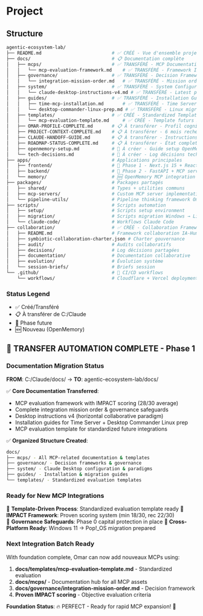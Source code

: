 # Project

## Structure

```bash
agentic-ecosystem-lab/
├── README.md                          # ✅ CRÉÉ - Vue d'ensemble projet
├── docs/                              # 📋 Documentation complète
│   ├── mcps/                          # ✅ TRANSFÉRÉ - MCP Documentation Hub
│   │   └── mcp-evaluation-framework.md    # ✅ TRANSFÉRÉ - Framework IMPACT complet
│   ├── governance/                    # ✅ TRANSFÉRÉ - Decision Frameworks
│   │   └── integration-mission-order.md   # ✅ TRANSFÉRÉ - Mission order & gouvernance
│   ├── system/                        # ✅ TRANSFÉRÉ - System Configuration
│   │   └── claude-desktop-instructions-v4.md # ✅ TRANSFÉRÉ - Latest paradigm
│   ├── guides/                        # ✅ TRANSFÉRÉ - Installation Guides
│   │   ├── time-mcp-installation.md       # ✅ TRANSFÉRÉ - Time Server setup
│   │   └── desktop-commander-linux-prep.md # ✅ TRANSFÉRÉ - Linux migration prep
│   ├── templates/                     # ✅ CRÉÉ - Standardized Templates
│   │   └── mcp-evaluation-template.md     # ✅ CRÉÉ - Template futurs MCPs
│   ├── OMAR-PROFILE-COMPLETE.md       # 📋 À transférer - Profil cognitif détaillé
│   ├── PROJECT-CONTEXT-COMPLETE.md    # 📋 À transférer - 6 mois recherches  
│   ├── CLAUDE-HANDOFF-GUIDE.md        # 📋 À transférer - Instructions continuité
│   ├── ROADMAP-STATUS-COMPLETE.md     # 📋 À transférer - État complet
│   ├── openmemory-setup.md            # 📅 À créer - Guide setup OpenMemory MCP
│   └── tech-decisions.md              # 📅 À créer - Log décisions techniques
├── apps/                              # Applications principales
│   ├── frontend/                      # 📅 Phase 1 - Next.js 15 + React 19
│   ├── backend/                       # 📅 Phase 2 - FastAPI + MCP servers
│   └── memory/                        # 🆕 OpenMemory MCP integration
├── packages/                          # Packages partagés
│   ├── shared/                        # Types + utilities communs
│   ├── mcp-servers/                   # Custom MCP server implementations
│   └── pipeline-utils/                # Pipeline thinking framework Omar
├── scripts/                           # Scripts automation
│   ├── setup/                         # Scripts setup environment
│   ├── migration/                     # Scripts migration Windows → Linux
│   └── claude-code/                   # Workflows Claude Code
├── collaboration/                     # ✅ CRÉÉ - Collaboration Framework
│   ├── README.md                      # Framework collaboration IA-Humain
│   ├── symbiotic-collaboration-charter.json # Charter gouvernance
│   ├── audit/                         # Audits collaboratifs
│   ├── decisions/                     # Log décisions partagées
│   ├── documentation/                 # Documentation collaborative
│   ├── evolution/                     # Évolution système
│   └── session-briefs/                # Briefs session
└── .github/                           # 📅 CI/CD workflows
    └── workflows/                     # Cloudflare + Vercel deployment
```

### Status Legend

- ✅ Créé/Transféré
- 📋 À transférer de C:/Claude
- 📅 Phase future
- 🆕 Nouveau (OpenMemory)

## 🚀 TRANSFER AUTOMATION COMPLETE - Phase 1

### Documentation Migration Status

**FROM**: C:/Claude/docs/ → **TO**: agentic-ecosystem-lab/docs/

✅ **Core Documentation Transferred**:

- MCP evaluation framework with IMPACT scoring (28/30 average)
- Complete integration mission order & governance safeguards  
- Desktop instructions v4 (horizontal collaborative paradigm)
- Installation guides for Time Server + Desktop Commander Linux prep
- MCP evaluation template for standardized future integrations

✅ **Organized Structure Created**:

```bash
docs/
├── mcps/ - All MCP-related documentation & templates
├── governance/ - Decision frameworks & governance
├── system/ - Claude Desktop configuration & paradigms  
├── guides/ - Installation & migration guides
└── templates/ - Standardized evaluation templates
```

### Ready for New MCP Integrations

🎯 **Template-Driven Process**: Standardized evaluation template ready
🎯 **IMPACT Framework**: Proven scoring system (min 18/30, rec 22/30)  
🎯 **Governance Safeguards**: Phase 0 capital protection in place
🎯 **Cross-Platform Ready**: Windows 11 → Pop!_OS migration prepared

### Next Integration Batch Ready

With foundation complete, Omar can now add nouveaux MCPs using:

1. **docs/templates/mcp-evaluation-template.md** - Standardized evaluation
2. **docs/mcps/** - Documentation hub for all MCP assets
3. **docs/governance/integration-mission-order.md** - Decision framework
4. **Proven IMPACT scoring** - Objective evaluation criteria

**Foundation Status**: 🔥 PERFECT - Ready for rapid MCP expansion! 🚀
